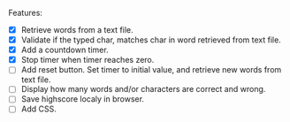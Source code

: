 Features:
- [x] Retrieve words from a text file.
- [x] Validate if the typed char, matches char in word retrieved from text file.
- [x] Add a countdown timer.
- [x] Stop timer when timer reaches zero.
- [ ] Add reset button. Set timer to initial value, and retrieve new words from text file.
- [ ] Display how many words and/or characters are correct and wrong.
- [ ] Save highscore localy in browser.
- [ ] Add CSS.
